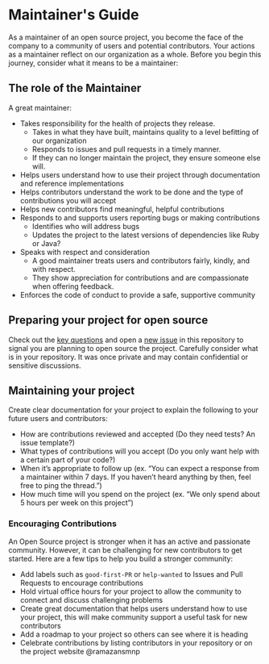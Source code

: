 # Maintainer's Guide

As a maintainer of an open source project, you become the face of the company to a community of users and potential contributors. Your actions as a maintainer reflect on our organization as a whole. Before you begin this journey, consider what it means to be a maintainer:

## The role of the Maintainer

A great maintainer:

- Takes responsibility for the health of projects they release.
   - Takes in what they have built, maintains quality to a level befitting of our organization
   - Responds to issues and pull requests in a timely manner.
   - If they can no longer maintain the project, they ensure someone else will.
- Helps users understand how to use their project through documentation and reference implementations
- Helps contributors understand the work to be done and the type of contributions you will accept
- Helps new contributors find meaningful, helpful contributions
- Responds to and supports users reporting bugs or making contributions
   - Identifies who will address bugs
   - Updates the project to the latest versions of dependencies like Ruby or Java?
- Speaks with respect and consideration
   - A good maintainer treats users and contributors fairly, kindly, and with respect.
   - They show appreciation for contributions and are compassionate when offering feedback.
- Enforces the code of conduct to provide a safe, supportive community

## Preparing your project for open source

Check out the [key questions](key-questions-for-choosing-projects.md) and open a [new issue](/issues/new?template=new-release.md) in this repository to signal you are planning to  open source the project. Carefully consider what is in your repository. It was once private and may contain confidential or sensitive discussions.

## Maintaining your project

Create clear documentation for your project to explain the following to your future users and contributors:

- How are contributions reviewed and accepted (Do they need tests? An issue template?)
- What types of contributions will you accept (Do you only want help with a certain part of your code?)
- When it’s appropriate to follow up (ex. “You can expect a response from a maintainer within 7 days. If you haven’t heard anything by then, feel free to ping the thread.”)
- How much time will you spend on the project (ex. “We only spend about 5 hours per week on this project”)

### Encouraging Contributions

An Open Source project is stronger when it has an active and passionate community. However, it can be challenging for new contributors to get started. Here are a few tips to help you build a stronger community:

- Add labels such as `good-first-PR` or `help-wanted` to Issues and Pull Requests to encourage contributions
- Hold virtual office hours for your project to allow the community to connect and discuss challenging problems
- Create great documentation that helps users understand how to use your project, this will make community support a useful task for new contributors  
- Add a roadmap to your project so others can see where it is heading
- Celebrate contributions by listing contributors in your repository or on the project website
@ramazansmnp
